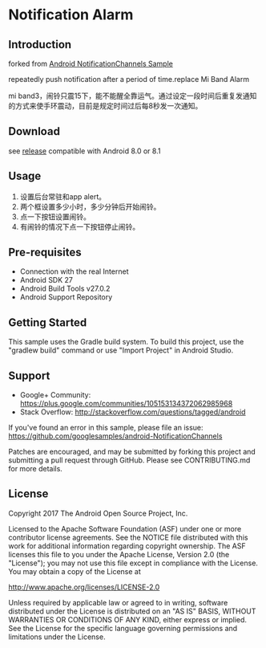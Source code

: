 Notification Alarm
===================================

Introduction
------------

forked from [Android NotificationChannels Sample](https://github.com/googlesamples/android-NotificationChannels/)

repeatedly push notification after a period of time.replace Mi Band Alarm

mi band3，闹铃只震15下，能不能醒全靠运气。通过设定一段时间后重复发通知的方式来使手环震动，目前是规定时间过后每8秒发一次通知。

Download
----------
see [release](https://github.com/xsthunder/notification-alarm/releases) compatible with Android 8.0 or 8.1

Usage
---------
1. 设置后台常驻和app alert。
2. 两个框设置多少小时，多少分钟后开始闹铃。
3. 点一下按钮设置闹铃。
4. 有闹铃的情况下点一下按钮停止闹铃。


Pre-requisites
--------------

- Connection with the real Internet
- Android SDK 27
- Android Build Tools v27.0.2
- Android Support Repository


Getting Started
---------------

This sample uses the Gradle build system. To build this project, use the
"gradlew build" command or use "Import Project" in Android Studio.

Support
-------

- Google+ Community: https://plus.google.com/communities/105153134372062985968
- Stack Overflow: http://stackoverflow.com/questions/tagged/android

If you've found an error in this sample, please file an issue:
https://github.com/googlesamples/android-NotificationChannels

Patches are encouraged, and may be submitted by forking this project and
submitting a pull request through GitHub. Please see CONTRIBUTING.md for more details.

License
-------

Copyright 2017 The Android Open Source Project, Inc.

Licensed to the Apache Software Foundation (ASF) under one or more contributor
license agreements.  See the NOTICE file distributed with this work for
additional information regarding copyright ownership.  The ASF licenses this
file to you under the Apache License, Version 2.0 (the "License"); you may not
use this file except in compliance with the License.  You may obtain a copy of
the License at

http://www.apache.org/licenses/LICENSE-2.0

Unless required by applicable law or agreed to in writing, software
distributed under the License is distributed on an "AS IS" BASIS, WITHOUT
WARRANTIES OR CONDITIONS OF ANY KIND, either express or implied.  See the
License for the specific language governing permissions and limitations under
the License.
